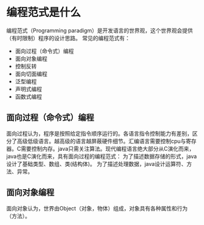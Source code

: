 # 编程范式是什么

编程范式（Programming paradigm）是开发语言的世界观，这个世界观会提供（有时限制）程序的设计思路。
常见的编程范式有：
* 面向过程（命令式）编程
* 面向对象编程
* 控制反转
* 面向切面编程
* 泛型编程
* 声明式编程
* 函数式编程

## 面向过程（命令式）编程
面向过程认为，程序是按照给定指令顺序运行的。各语言指令控制能力有差别，区分了高级低级语言。越高级的语言越屏蔽硬件细节。汇编语言需要控制cpu与寄存器。C需要控制内存。java只需关注算法。现代编程语言绝大部分从C演化而来，java也是C演化而来，具有面向过程的编程范式：
为了描述数据存储的形式，java设计了基础类型、数组、类(结构体)。
为了描述处理数据，java设计运算符、方法、异常。

## 面向对象编程
面向对象认为，世界由Object（对象，物体）组成，对象具有各种属性和行为（方法）。